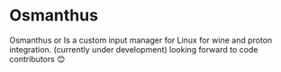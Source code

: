 # Osmanthus
Osmanthus or Is a custom input manager for Linux for wine and proton integration. (currently under development) looking forward to code contributors 😊
